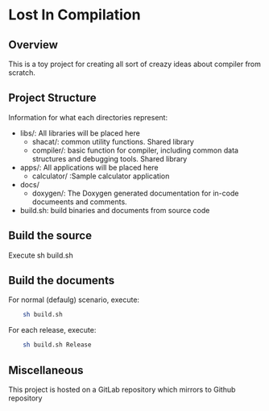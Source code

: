 # Lost In Compilation

## Overview
This is a toy project for creating all sort of creazy ideas about compiler from scratch.

## Project Structure
Information for what each directories represent:
- libs/: All libraries will be placed here
  - shacat/: common utility functions. Shared library
  - compiler/: basic function for compiler, including common data structures and debugging tools. Shared library
- apps/: All applications will be placed here
  - calculator/ :Sample calculator application
- docs/
  - doxygen/: The Doxygen generated documentation for in-code documeents and comments.
- build.sh: build binaries and documents from source code

## Build the source
Execute sh build.sh

## Build the documents
For normal (defaulg) scenario, execute:

```bash
    sh build.sh
```

For each release, execute:

```bash
    sh build.sh Release
```

## Miscellaneous
This project is hosted on a GitLab repository which mirrors to Github repository
